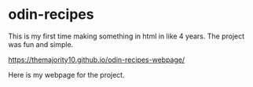 # odin-recipes
This is my first time making something in html in like 4 years.
The project was fun and simple.

https://themajority10.github.io/odin-recipes-webpage/

Here is my webpage for the project.
